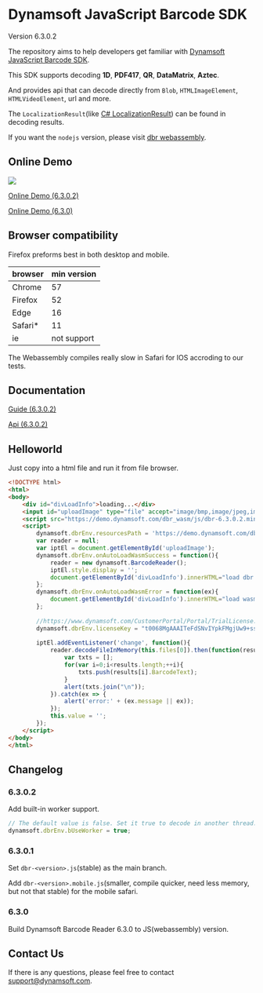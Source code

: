 # Dynamsoft JavaScript Barcode SDK

Version 6.3.0.2

The repository aims to help developers get familiar with [Dynamsoft JavaScript Barcode SDK](https://www.dynamsoft.com/Products/barcode-recognition-javascript.aspx).

This SDK supports decoding **1D**, **PDF417**, **QR**, **DataMatrix**, **Aztec**.

And provides api that can decode directly from `Blob`, `HTMLImageElement`, `HTMLVideoElement`, url and more.

The `LocalizationResult`(like [C# LocalizationResult](https://www.dynamsoft.com/help/Barcode-Reader/class_dynamsoft_1_1_barcode_1_1_localization_result.html)) can be found in decoding results.

If you want the `nodejs` version, please visit [dbr webassembly](https://github.com/dynamsoft-dbr/webassembly).

## Online Demo

<img src="https://github.com/dynamsoft-dbr/javascript-barcode/raw/master/img/dbr-wasm-demo-scaning.jpg">

[Online Demo (6.3.0.2)](https://htmlpreview.github.io/?https://github.com/dynamsoft-dbr/javascript-barcode/blob/master/examples/decodeVideoWithSettings/barcode_reader_javascript.html)

[Online Demo (6.3.0)](https://demo.dynamsoft.com/dbr_wasm/barcode_reader_javascript.html)

## Browser compatibility

Firefox preforms best in both desktop and mobile.

| browser | min version |
|-|-|
| Chrome | 57 |
| Firefox | 52 |
| Edge | 16 |
| Safari* | 11 |
| ie | not support |

The Webassembly compiles really slow in Safari for IOS accroding to our tests.

## Documentation

[Guide (6.3.0.2)](https://github.com/dynamsoft-dbr/javascript-barcode/blob/master/documents/guide-original.md)

[Api (6.3.0.2)](https://github.com/dynamsoft-dbr/javascript-barcode/blob/master/documents/api-original.md)

## Helloworld

Just copy into a html file and run it from file browser.

```html
<!DOCTYPE html>
<html>
<body>
    <div id="divLoadInfo">loading...</div>
    <input id="uploadImage" type="file" accept="image/bmp,image/jpeg,image/png,image/gif" style="display:none">
    <script src="https://demo.dynamsoft.com/dbr_wasm/js/dbr-6.3.0.2.min.js"></script>
    <script>
        dynamsoft.dbrEnv.resourcesPath = 'https://demo.dynamsoft.com/dbr_wasm/js';
        var reader = null;
        var iptEl = document.getElementById('uploadImage');
        dynamsoft.dbrEnv.onAutoLoadWasmSuccess = function(){
            reader = new dynamsoft.BarcodeReader();
            iptEl.style.display = '';
            document.getElementById('divLoadInfo').innerHTML="load dbr wasm success.";
        };
        dynamsoft.dbrEnv.onAutoLoadWasmError = function(ex){
            document.getElementById('divLoadInfo').innerHTML="load wasm failed: "+(ex.message || ex);
        };
        
        //https://www.dynamsoft.com/CustomerPortal/Portal/TrialLicense.aspx
        dynamsoft.dbrEnv.licenseKey = "t0068MgAAAITeFdSNvIYpkFMgjUw9+ssQhJwCsd78AhMIVO6NOdYfu1TQcDLwJvtO7y5bgYrZZXrq11jkf5UVL5Y5CVpb9nU=";
        
        iptEl.addEventListener('change', function(){
            reader.decodeFileInMemory(this.files[0]).then(function(results){
                var txts = [];
                for(var i=0;i<results.length;++i){
                    txts.push(results[i].BarcodeText);
                }
                alert(txts.join("\n"));
            }).catch(ex => {
                alert('error:' + (ex.message || ex));
            });
            this.value = '';
        });
    </script>
</body>
</html>
```

## Changelog

### 6.3.0.2

Add built-in worker support.

```js
// The default value is false. Set it true to decode in another thread. By this way, UI would not stuck.
dynamsoft.dbrEnv.bUseWorker = true;
```

### 6.3.0.1

Set `dbr-<version>.js`(stable) as the main branch.

Add `dbr-<version>.mobile.js`(smaller, compile quicker, need less memory, but not that stable) for the mobile safari.

### 6.3.0

Build Dynamsoft Barcode Reader 6.3.0 to JS(webassembly) version.

## Contact Us

If there is any questions, please feel free to contact <a href="mailto:support@dynamsoft.com?subject=DBR%20webassembly">support@dynamsoft.com</a>.
